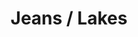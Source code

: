 ---
ee_id: '4373'
site: '1'
type: '2'
url: 2016-101-jeans-lakes
title: Jeans / Lakes
year: '2016'
display_year: '2016'
medium: 1920x1080 H.264/MPEG-4 Part 10 looped digital file (from 11 lossless TIFS),
  media player, 65–75” flatscreen, armature, various cables
dims:
pitch:
ps:
live_url:
related:
youtube:
related_code:
imgs: jeans-lakes-2016-101-install-database-dt.jpg
subheading:
download:
add_credit:
add_credits:
commission:
layout: things-i-made
---